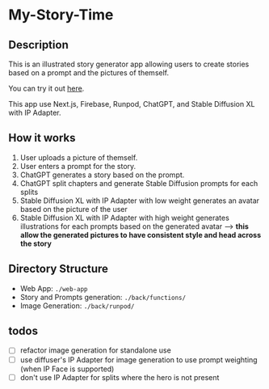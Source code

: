 # My-Story-Time

## Description

This is an illustrated story generator app allowing users to create stories based on a prompt and the pictures of themself.

You can try it out [here](https://mystorytime-e88bd.web.app/).

This app use Next.js, Firebase, Runpod, ChatGPT, and Stable Diffusion XL with IP Adapter.

## How it works

1. User uploads a picture of themself.
2. User enters a prompt for the story.
3. ChatGPT generates a story based on the prompt.
4. ChatGPT split chapters and generate Stable Diffusion prompts for each splits
5. Stable Diffusion XL with IP Adapter with low weight generates an avatar based on the picture of the user
6. Stable Diffusion XL with IP Adapter with high weight generates illustrations for each prompts based on the generated avatar --> **this allow the generated pictures to have consistent style and head across the story**


## Directory Structure

* Web App: `./web-app`
* Story and Prompts generation: `./back/functions/`
* Image Generation: `./back/runpod/`

## todos

- [ ] refactor image generation for standalone use
- [ ] use diffuser's IP Adapter for image generation to use prompt weighting (when IP Face is supported)
- [ ] don't use IP Adapter for splits where the hero is not present
